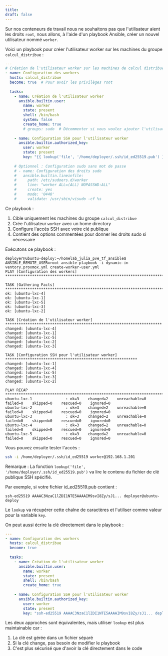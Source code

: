 ```yaml
---
title: 
draft: false
---
```


Sur nos conteneurs de travail nous ne souhaitons pas que l'utilisateur aient les droits `root`, nous allons, à l'aide d'un playbook Ansible, créer un nouvel utilisateur nommé `worker`.

Voici un playbook pour créer l'utilisateur worker sur les machines du groupe `calcul_distribue` :

```yaml
---
# Création de l'utilisateur worker sur les machines de calcul distribué
- name: Configuration des workers
  hosts: calcul_distribue
  become: true  # Pour avoir les privilèges root
  
  tasks:
    - name: Création de l'utilisateur worker
      ansible.builtin.user:
        name: worker
        state: present
        shell: /bin/bash
        system: false
        create_home: true
        # groups: sudo  # Décommenter si vous voulez ajouter l'utilisateur au groupe sudo
        
    - name: Configuration SSH pour l'utilisateur worker
      ansible.builtin.authorized_key:
        user: worker
        state: present
        key: "{{ lookup('file', '/home/deployer/.ssh/id_ed25519.pub') }}"
        
    # Optionnel : Configuration sudo sans mot de passe
    # - name: Configuration des droits sudo
    #   ansible.builtin.lineinfile:
    #     path: /etc/sudoers.d/worker
    #     line: "worker ALL=(ALL) NOPASSWD:ALL"
    #     create: yes
    #     mode: '0440'
    #     validate: /usr/sbin/visudo -cf %s

```

Ce playbook :
1. Cible uniquement les machines du groupe `calcul_distribue`
2. Crée l'utilisateur `worker` avec un home directory
3. Configure l'accès SSH avec votre clé publique
4. Contient des options commentées pour donner les droits sudo si nécessaire


Exécutons ce playbook :

```
deployer@ubuntu-deploy:~/homelab_julia_pve_tf_ansible$ ANSIBLE_REMOTE_USER=root ansible-playbook -i dynamic-in
ventory.proxmox.yml create-worker-user.yml
PLAY [Configuration des workers] *****************************************************************************

TASK [Gathering Facts] ***************************************************************************************
ok: [ubuntu-lxc-4]
ok: [ubuntu-lxc-1]
ok: [ubuntu-lxc-5]
ok: [ubuntu-lxc-3]
ok: [ubuntu-lxc-2]

TASK [Création de l'utilisateur worker] **********************************************************************
changed: [ubuntu-lxc-4]
changed: [ubuntu-lxc-1]
changed: [ubuntu-lxc-5]
changed: [ubuntu-lxc-2]
changed: [ubuntu-lxc-3]

TASK [Configuration SSH pour l'utilisateur worker] ***********************************************************
changed: [ubuntu-lxc-1]
changed: [ubuntu-lxc-4]
changed: [ubuntu-lxc-5]
changed: [ubuntu-lxc-3]
changed: [ubuntu-lxc-2]

PLAY RECAP ***************************************************************************************************
ubuntu-lxc-1               : ok=3    changed=2    unreachable=0    failed=0    skipped=0    rescued=0    ignored=0
ubuntu-lxc-2               : ok=3    changed=2    unreachable=0    failed=0    skipped=0    rescued=0    ignored=0
ubuntu-lxc-3               : ok=3    changed=2    unreachable=0    failed=0    skipped=0    rescued=0    ignored=0
ubuntu-lxc-4               : ok=3    changed=2    unreachable=0    failed=0    skipped=0    rescued=0    ignored=0
ubuntu-lxc-5               : ok=3    changed=2    unreachable=0    failed=0    skipped=0    rescued=0    ignored=0

```



Vous pouvez ensuite tester l'accès :
```bash
ssh -i /home/deployer/.ssh/id_ed25519 worker@192.168.1.201
```

Remarque :
La fonction `lookup('file', '/home/deployer/.ssh/id_ed25519.pub')` va lire le contenu du fichier de clé publique SSH spécifié.

Par exemple, si votre fichier id_ed25519.pub contient :
```
ssh-ed25519 AAAAC3NzaC1lZDI1NTE5AAAAIM9svI8Zy/sJ1... deployer@ubuntu-deploy
```

Le `lookup` va récupérer cette chaîne de caractères et l'utiliser comme valeur pour la variable `key`.

On peut aussi écrire la clé directement dans le playbook :

```yaml
---
- name: Configuration des workers
  hosts: calcul_distribue
  become: true
  
  tasks:
    - name: Création de l'utilisateur worker
      ansible.builtin.user:
        name: worker
        state: present
        shell: /bin/bash
        create_home: true
        
    - name: Configuration SSH pour l'utilisateur worker
      ansible.builtin.authorized_key:
        user: worker
        state: present
        key: "ssh-ed25519 AAAAC3NzaC1lZDI1NTE5AAAAIM9svI8Zy/sJ1... deployer@ubuntu-deploy"

```

Les deux approches sont équivalentes, mais utiliser `lookup` est plus maintainable car :
1. La clé est gérée dans un fichier séparé
2. Si la clé change, pas besoin de modifier le playbook
3. C'est plus sécurisé que d'avoir la clé directement dans le code